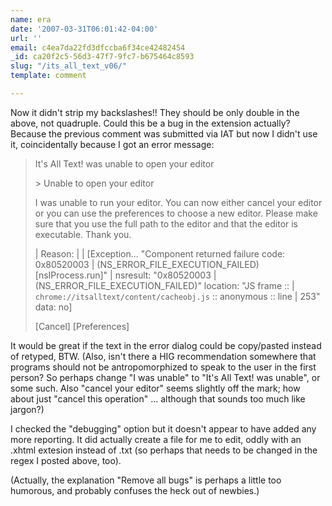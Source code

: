 ```yaml
---
name: era
date: '2007-03-31T06:01:42-04:00'
url: ''
email: c4ea7da22fd3dfccba6f34ce42482454
_id: ca20f2c5-56d3-47f7-9fc7-b675464c8593
slug: "/its_all_text_v06/"
template: comment

---
```


Now it didn't strip my backslashes!! They should be only double in the above, not quadruple.  Could this be a bug in the extension actually?  Because the previous comment was submitted via IAT but now I didn't use it, coincidentally because I got an error message:



<blockquote>It's All Text! was unable to open your editor

&gt; Unable to open your editor

I was unable to run your editor.  You can now either cancel your
editor or you can use the preferences to choose a new editor.
Please make sure that you use the full path to the editor and
that the editor is executable.  Thank you.

| Reason:
| 
| [Exception... "Component returned failure code: 0x80520003
| (NS_ERROR_FILE_EXECUTION_FAILED) [nsIProcess.run]"
| nsresult: "0x80520003
| (NS_ERROR_FILE_EXECUTION_FAILED)" location: "JS frame ::
| <code>chrome://itsalltext/content/cacheobj.js</code> :: anonymous :: line
| 253" data: no]

[Cancel] [Preferences]</blockquote>



It would be great if the text in the error dialog could be copy/pasted instead of retyped, BTW. (Also, isn't there a HIG recommendation somewhere that programs should not be antropomorphized to speak to the user in the first person?  So perhaps change "I was unable" to "It's All Text! was unable", or some such. Also "cancel your editor" seems slightly off the mark; how about just "cancel this operation" ... although that sounds too much like jargon?)

I checked the "debugging" option but it doesn't appear to have added any more reporting.  It did actually create a file for me to edit, oddly with an .xhtml extesion instead of .txt (so perhaps that needs to be changed in the regex I posted above, too).

(Actually, the explanation "Remove all bugs" is perhaps a little too humorous, and probably confuses the heck out of newbies.)

